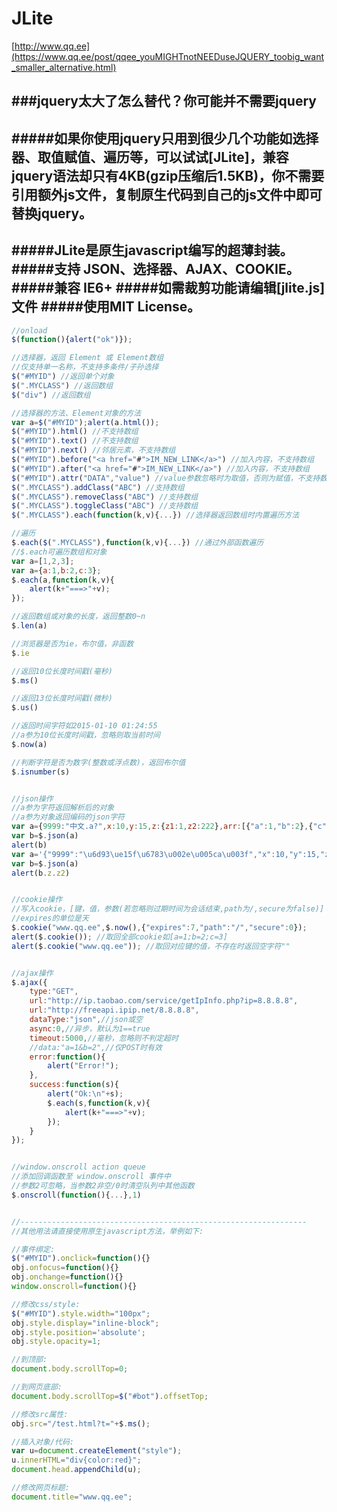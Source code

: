 # JLite

[http://www.qq.ee](https://www.qq.ee/post/qqee_youMIGHTnotNEEDuseJQUERY_toobig_want_smaller_alternative.html)

###jquery太大了怎么替代？你可能并不需要jquery
---------------------------
#####如果你使用jquery只用到很少几个功能如选择器、取值赋值、遍历等，可以试试[JLite]，兼容jquery语法却只有4KB(gzip压缩后1.5KB)，你不需要引用额外js文件，复制原生代码到自己的js文件中即可替换jquery。
---------------------------
#####JLite是原生javascript编写的超薄封装。
#####支持 JSON、选择器、AJAX、COOKIE。
#####兼容 IE6+
#####如需裁剪功能请编辑[jlite.js]文件
#####使用MIT License。
---------------------------
```javascript
//onload
$(function(){alert("ok")});

//选择器，返回 Element 或 Element数组
//仅支持单一名称，不支持多条件/子孙选择
$("#MYID") //返回单个对象
$(".MYCLASS") //返回数组
$("div") //返回数组

//选择器的方法、Element对象的方法
var a=$("#MYID");alert(a.html());
$("#MYID").html() //不支持数组
$("#MYID").text() //不支持数组
$("#MYID").next() //邻居元素，不支持数组
$("#MYID").before("<a href="#">IM_NEW_LINK</a>") //加入内容，不支持数组
$("#MYID").after("<a href="#">IM_NEW_LINK</a>") //加入内容，不支持数组
$("#MYID").attr("DATA","value") //value参数忽略时为取值，否则为赋值，不支持数组
$(".MYCLASS").addClass("ABC") //支持数组
$(".MYCLASS").removeClass("ABC") //支持数组
$(".MYCLASS").toggleClass("ABC") //支持数组
$(".MYCLASS").each(function(k,v){...}) //选择器返回数组时内置遍历方法

//遍历
$.each($(".MYCLASS"),function(k,v){...}) //通过外部函数遍历
//$.each可遍历数组和对象
var a=[1,2,3];
var a={a:1,b:2,c:3};
$.each(a,function(k,v){
	alert(k+"===>"+v);
});

//返回数组或对象的长度，返回整数0~n
$.len(a)

//浏览器是否为ie，布尔值，非函数
$.ie

//返回10位长度时间戳(毫秒)
$.ms()

//返回13位长度时间戳(微秒)
$.us()

//返回时间字符如2015-01-10 01:24:55
//a参为10位长度时间戳，忽略则取当前时间
$.now(a)

//判断字符是否为数字(整数或浮点数)，返回布尔值
$.isnumber(s)


//json操作
//a参为字符返回解析后的对象
//a参为对象返回编码的json字符
var a={9999:"中文.a?",x:10,y:15,z:{z1:1,z2:222},arr:[{"a":1,"b":2},{"c":3,"d":4}]};
var b=$.json(a)
alert(b)
var a='{"9999":"\u6d93\ue15f\u6783\u002e\u005ca\u003f","x":10,"y":15,"z":{"z1":1,"z2":222},"arr":{"0":{"a":1,"b":2},"1":{"c":3,"d":4}}}';
var b=$.json(a)
alert(b.z.z2)


//cookie操作
//写入cookie，[键，值，参数(若忽略则过期时间为会话结束,path为/,secure为false)]
//expires的单位是天
$.cookie("www.qq.ee",$.now(),{"expires":7,"path":"/","secure":0});
alert($.cookie()); //取回全部cookie如[a=1;b=2;c=3]
alert($.cookie("www.qq.ee")); //取回对应键的值，不存在时返回空字符""


//ajax操作
$.ajax({
	type:"GET",
	url:"http://ip.taobao.com/service/getIpInfo.php?ip=8.8.8.8",
	url:"http://freeapi.ipip.net/8.8.8.8",
	dataType:"json",//json或空
	async:0,//异步，默认为1==true
	timeout:5000,//毫秒，忽略则不判定超时
	//data:"a=1&b=2",//仅POST时有效
	error:function(){
		alert("Error!");
	},
	success:function(s){
		alert("Ok:\n"+s);
		$.each(s,function(k,v){
			alert(k+"===>"+v);
		});
	}
});


//window.onscroll action queue
//添加回调函数至 window.onscroll 事件中
//参数2可忽略，当参数2非空/0时清空队列中其他函数
$.onscroll(function(){...},1)


//----------------------------------------------------------------
//其他用法请直接使用原生javascript方法，举例如下:

//事件绑定:
$("#MYID").onclick=function(){}
obj.onfocus=function(){}
obj.onchange=function(){}
window.onscroll=function(){}

//修改css/style:
$("#MYID").style.width="100px";
obj.style.display="inline-block";
obj.style.position='absolute';
obj.style.opacity=1;

//到顶部:
document.body.scrollTop=0;

//到网页底部:
document.body.scrollTop=$("#bot").offsetTop;

//修改src属性:
obj.src="/test.html?t="+$.ms();

//插入对象/代码:
var u=document.createElement("style");
u.innerHTML="div{color:red}";
document.head.appendChild(u);

//修改网页标题:
document.title="www.qq.ee";


```





